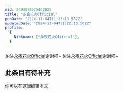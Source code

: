 ```yaml
---
mid: 3493086575462825
title: "永夜花火Official"
pubDate: "2024-11-04T11:22:13.582Z"
updatedDate: "2024-11-04T11:22:13.582Z"
profile:
  {
    Nickname: ["永夜花火Official"],
  }
---
```


关注[永夜花火Official](https://space.bilibili.com/3493086575462825)谢谢喵~ 关注[永夜花火Official](https://space.bilibili.com/3493086575462825)谢谢喵~

## 此条目有待补充
你可以在[这里](https://github.com/Yuhanawa/VTuber.ICU-Content/edit/master/v/永夜花火Official/index.md)编辑本文
